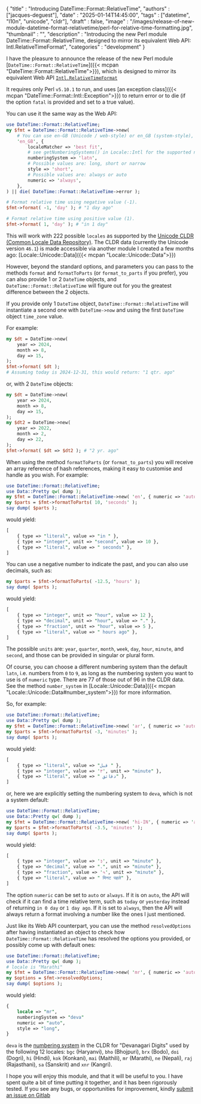 {
    "title"       : "Introducing DateTime::Format::RelativeTime",
    "authors"     : ["jacques-deguest"],
    "date"        : "2025-01-14T14:45:00",
    "tags"        : ["datetime", "l10n", "unicode", "cldr"],
    "draft"       : false,
    "image"       : "/images/release-of-new-module-datetime-format-relativetime/perl-for-relative-time-formatting.jpg",
    "thumbnail"   : "",
    "description" : "Introducing the new Perl module DateTime::Format::RelativeTime, designed to mirror its equivalent Web API: Intl.RelativeTimeFormat",
    "categories"  : "development"
}

I have the pleasure to announce the release of the new Perl module [`DateTime::Format::RelativeTime`]({{< mcpan "DateTime::Format::RelativeTime">}}), which is designed to mirror its equivalent Web API [`Intl.RelativeTimeFormat`](https://developer.mozilla.org/en-US/docs/Web/JavaScript/Reference/Global_Objects/Intl/RelativeTimeFormat)

It requires only Perl `v5.10.1` to run, and uses [an exception class]({{< mcpan "DateTime::Format::Intl::Exception">}}) to return error or to die (if the option `fatal` is provided and set to a true value).

You can use it the same way as the Web API:

```perl
use DateTime::Format::RelativeTime;
my $fmt = DateTime::Format::RelativeTime->new(
    # You can use en-GB (Unicode / web-style) or en_GB (system-style), it does not matter.
    'en_GB', {
        localeMatcher => 'best fit',
        # see getNumberingSystems() in Locale::Intl for the supported number systems
        numberingSystem => 'latn',
        # Possible values are: long, short or narrow
        style => 'short',
        # Possible values are: always or auto
        numeric => 'always',
    },
) || die( DateTime::Format::RelativeTime->error );

# Format relative time using negative value (-1).
$fmt->format( -1, 'day' ); # "1 day ago"

# Format relative time using positive value (1).
$fmt->format( 1, 'day' ); # "in 1 day"
```

This will work with 222 possible `locales` as supported by the [Unicode CLDR (Common Locale Data Repository)](https://cldr.unicode.org/). The CLDR data (currently the Unicode version `46.1`) is made accessible via another module I created a few months ago: [Locale::Unicode::Data]({{< mcpan "Locale::Unicode::Data">}})

However, beyond the standard options, and parameters you can pass to the methods `format` and `formatToParts` (or `format_to_parts` if you prefer), you can also provide 1 or 2 `DateTime` objects, and `DateTime::Format::RelativeTime` will figure out for you the greatest difference between the 2 objects.

If you provide only 1 `DateTime` object, `DateTime::Format::RelativeTime` will instantiate a second one with `DateTime->now` and using the first `DateTime` object `time_zone` value.

For example:

```perl
my $dt = DateTime->new(
    year => 2024,
    month => 8,
    day => 15,
);
$fmt->format( $dt );
# Assuming today is 2024-12-31, this would return: "1 qtr. ago"
```

or, with 2 `DateTime` objects:

```perl
my $dt = DateTime->new(
    year => 2024,
    month => 8,
    day => 15,
);
my $dt2 = DateTime->new(
    year => 2022,
    month => 2,
    day => 22,
);
$fmt->format( $dt => $dt2 ); # "2 yr. ago"
```

When using the method `formatToParts` (or `format_to_parts`) you will receive an array reference of hash references, making it easy to customise and handle as you wish. For example:

```perl
use DateTime::Format::RelativeTime;
use Data::Pretty qw( dump );
my $fmt = DateTime::Format::RelativeTime->new( 'en', { numeric => 'auto' });
my $parts = $fmt->formatToParts( 10, 'seconds' );
say dump( $parts );
```

would yield:

```perl
[
    { type => "literal", value => "in " },
    { type => "integer", unit => "second", value => 10 },
    { type => "literal", value => " seconds" },
]
```

You can use a negative number to indicate the past, and you can also use decimals, such as:

```perl
my $parts = $fmt->formatToParts( -12.5, 'hours' );
say dump( $parts );
```

would yield:

```perl
[
    { type => "integer", unit => "hour", value => 12 },
    { type => "decimal", unit => "hour", value => "." },
    { type => "fraction", unit => "hour", value => 5 },
    { type => "literal", value => " hours ago" },
]
```

The possible `units` are: `year`, `quarter`, `month`, `week`, `day`, `hour`, `minute`, and `second`, and those can be provided in singular or plural form.

Of course, you can choose a different numbering system than the default `latn`, i.e. numbers from `0` to `9`, as long as the numbering system you want to use is of `numeric` type. There are 77 of those out of 96 in the CLDR data. See the method `number_system` in [Locale::Unicode::Data]({{< mcpan "Locale::Unicode::Data#number_system">}}) for more information.

So, for example:

```perl
use DateTime::Format::RelativeTime;
use Data::Pretty qw( dump );
my $fmt = DateTime::Format::RelativeTime->new( 'ar', { numeric => 'auto' });
my $parts = $fmt->formatToParts( -3, 'minutes' );
say dump( $parts );
```

would yield:

```perl
[
    { type => "literal", value => "قبل " },
    { type => "integer", value => '٣', unit => "minute" },
    { type => "literal", value => " دقائق" },
]
```

or, here we are explicitly setting the numbering system to `deva`, which is not a system default:

```perl
use DateTime::Format::RelativeTime;
use Data::Pretty qw( dump );
my $fmt = DateTime::Format::RelativeTime->new( 'hi-IN', { numeric => 'auto', numberingSystem => 'deva' });
my $parts = $fmt->formatToParts( -3.5, 'minutes' );
say dump( $parts );
```

would yield:

```perl
[
    { type => "integer", value => '३', unit => "minute" },
    { type => "decimal", value => ".", unit => "minute" },
    { type => "fraction", value => '५', unit => "minute" },
    { type => "literal", value => " मिनट पहले" },
]
```

The option `numeric` can be set to `auto` or `always`. If it is on `auto`, the API will check if it can find a time relative term, such as `today` or `yesterday` instead of returning `in 0 day` or `1 day ago`. If it is set to `always`, then the API will always return a format involving a number like the ones I just mentioned.

Just like its Web API counterpart, you can use the method `resolvedOptions` after having instantiated an object to check how `DateTime::Format::RelativeTime` has resolved the options you provided, or possibly come up with default ones:

```perl
use DateTime::Format::RelativeTime;
use Data::Pretty qw( dump );
# locale is "Marathi"
my $fmt = DateTime::Format::RelativeTime->new( 'mr', { numeric => 'auto' });
my $options = $fmt->resolvedOptions;
say dump( $options );
```

would yield:

```perl
{
    locale => "mr",
    numberingSystem => "deva"
    numeric => "auto",
    style => "long",
}
```

`deva` is the [numbering system](https://metacpan.org/pod/Locale::Unicode::Data#number_system) in the CLDR for "Devanagari Digits" used by the following 12 locales: `bgc` (Haryanvi), `bho` (Bhojpuri), `brx` (Bodo), `doi` (Dogri), `hi` (Hindi), `kok` (Konkani), `mai` (Maithili), `mr` (Marathi), `ne` (Nepali), `raj` (Rajasthani), `sa` (Sanskrit) and `xnr` (Kangri).

I hope you will enjoy this module, and that it will be useful to you. I have spent quite a bit of time putting it together, and it has been rigorously tested. If you see any bugs, or opportunities for improvement, kindly [submit an issue on Gitlab](https://gitlab.com/jackdeguest/DateTime-Format-RelativeTime/-/issues)
